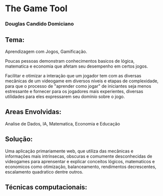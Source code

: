 # The Game Tool
<h3>Douglas Candido Domiciano</h3>

<h2> Tema: </h2>

<p>Aprendizagem com Jogos, Gamificação.</p>

<p>Poucas pessoas demonstram conhecimentos basicos de lógica, matematica e economia que afetam seu desempenho em certos jogos.</p>

<p>Facilitar e otimizar a interação que um jogador tem com as diversas mecânicas de um videogame em diversos níveis e etapas de complexidade, para que o processo de "aprender como jogar" de iniciantes seja menos estressante e fornecer para os jogadores mais experientes, diversas utilidades para eles expressarem seu domínio sobre o jogo.</p>

<h2> Areas Envolvidas: </h2>

<p>Analise de Dados, IA, Matematica, Economia e Educação</p>

<h2> Solução: </h2>

<p>Uma aplicação primariamente web, que utiliza das mecânicas e informações mais intrínsecas, obscuras e comumente desconhecidas de videogames para aprensentar e explicar conceitos lógicos, matematicos e economicos como otimização, balanceamento, rendimentos decrescentes, escalamento quadratico dentre outros.</p>

<h2> Técnicas computacionais: </h2>

<p></p>
